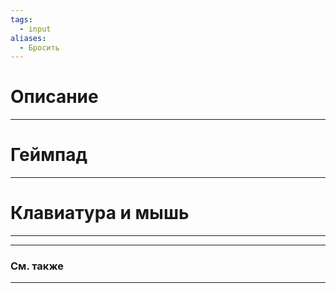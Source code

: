 ```yaml
---
tags:
  - input
aliases:
  - Бросить
---
```

# Описание
___
# Геймпад
___
# Клавиатура и мышь
___

___
### См. также

___